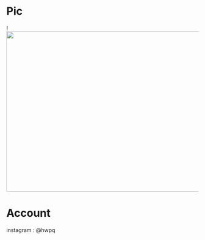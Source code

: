   # Pic
  !<img src="https://g.top4top.io/p_2323tsa4c1.png" width="660" height="420" />
  # Account
  instagram : @hwpq

